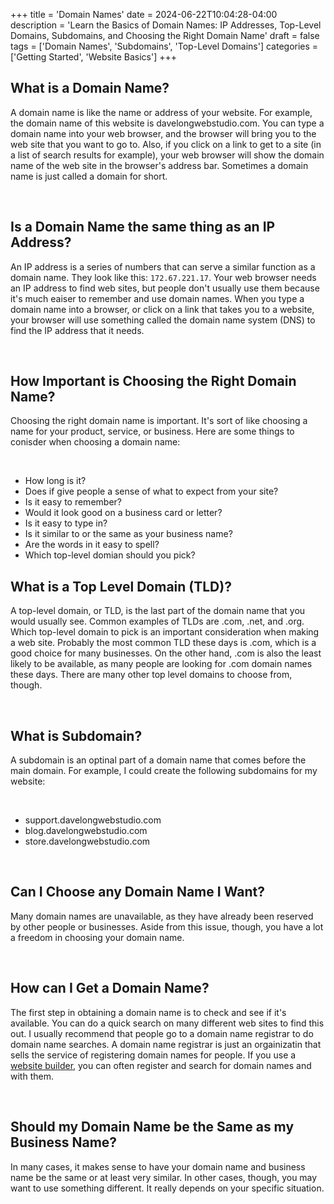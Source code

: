 +++
title = 'Domain Names'
date = 2024-06-22T10:04:28-04:00
description = 'Learn the Basics of Domain Names: IP Addresses, Top-Level Domains, Subdomains, and Choosing the Right Domain Name'
draft = false
tags = ['Domain Names', 'Subdomains', 'Top-Level Domains']
categories = ['Getting Started', 'Website Basics']
+++
<br>

## What is a Domain Name?

A domain name is like the name or address of your website. For example, the domain name of this website is
davelongwebstudio.com. You can type a domain name into your web browser, and the browser will bring you to the web
site that you want to go to. Also, if you click on a link to get to a site (in a list of search results for example),
your web browser will show the domain name of the web site in the browser's address bar. Sometimes a domain name is just
called a domain for short.

<br>

## Is a Domain Name the same thing as an IP Address?

An IP address is a series of numbers that can serve a similar function as a domain name. They look like this:
<code>172.67.221.17</code>. Your web browser needs an IP address to find web sites, but people don't usually use them because
it's much eaiser to remember and use domain names. When you type a domain name into a browser, or click on a link that
takes you to a website, your browser will use something called the domain name system (DNS) to find the IP address
that it needs.

<br>

## How Important is Choosing the Right Domain Name?

Choosing the right domain name is important. It's sort of like choosing a name for your product, service, or
business. Here are some things to conisder when choosing a domain name:

<br>

- How long is it?</li>
- Does if give people a sense of what to expect from your site?</li>
- Is it easy to remember?</li>
- Would it look good on a business card or letter?</li>
- Is it easy to type in?</li>
- Is it similar to or the same as your business name?</li>
- Are the words in it easy to spell?</li>
- Which top-level domian should you pick?</li>

## What is a Top Level Domain (TLD)?

A top-level domain, or TLD, is the last part of the domain name that you would usually see. Common examples of TLDs
are .com, .net, and .org. Which top-level domain to pick is an important consideration when making a web site.
Probably the most common TLD these days is .com, which is a good choice for many businesses. On the other hand, .com
is also the least likely to be available, as many people are looking for .com domain names these days. There are many
other top level domains to choose from, though.

<br>

## What is Subdomain?

A subdomain is an optinal part of a domain name that comes before the main domain.  For example, I could create the following subdomains for my website:

<br>

- support.davelongwebstudio.com</li>
- blog.davelongwebstudio.com</li>
- store.davelongwebstudio.com</li>

<br>

## Can I Choose any Domain Name I Want?

Many domain names are unavailable, as they have already been reserved by other people or businesses. Aside from this
issue, though, you have a lot a freedom in choosing your domain name.

<br>

## How can I Get a Domain Name?

The first step in obtaining a domain name is to check and see if it's available. You can do a quick search on many
different web sites to find this out. I usually recommend that people go to a domain name registrar to do domain name
searches. A domain name registrar is just an orgainizatin that sells the service of registering domain names for
people. If you use a <a href="https://www.davelongwebstudio.com/blog/website-builders/">website builder</a>, you can
often register and search for domain names and with them.

<br>

## Should my Domain Name be the Same as my Business Name?

In many cases, it makes sense to have your domain name and business name be the same or at least very similar. In other cases, though, you may want to use something different. It really depends on your specific situation.

<br>
